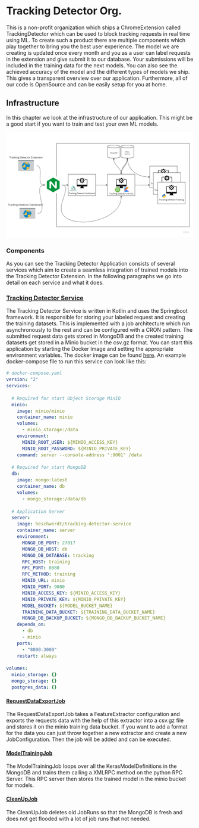 # Tracking Detector Org.

This is a non-profit organization which ships a ChromeExtension called TrackingDetector which can be used to block tracking requests in real time using ML.
To create such a product there are multiple components which play together to bring you the best user experience.
The model we are creating is updated once every month and you as a user can label requests in the extension and give submit it to 
our database. Your submissions will be included in the training data for the next models. You can also see the achieved accuracy of the model and the different types of models we ship.
This gives a transparent overview over our application. Furthermore, all of our code is OpenSource and can be easily setup for you at home.

## Infrastructure

In this chapter we look at the infrastructure of our application. This might be a good start if you want to train and test your own ML models.

![Tracking Detector Infrastructure](profile/assets/TrackingDetectorInfra.jpg)

### Components

As you can see the Tracking Detector Application consists of several services which
aim to create a seamless integration of trained models into the Tracking Detector Extension.
In the following paragraphs we go into detail on each service and what it does.

### [Tracking Detector Service](https://github.com/Tracking-Detector/tracking-detector-service)
The Tracking Detector Service is written in Kotlin and uses the Springboot framework. It is responsible for 
storing your labeled request and creating the training datasets. This is implemented with a job architecture which run asynchronously to the rest and
can be configured with a CRON pattern. The submitted request data gets stored in MongoDB and the created training datasets
get stored in a Minio bucket in the csv.gz format. You can start this application by starting the Docker Image and setting the appropriate environment variables.
The docker image can be found [here](https://hub.docker.com/r/heschwerdt/tracking-detector-service). An example docker-compose file to run this service can look like this:

```yaml
# docker-compose.yaml
version: "2"
services:

  # Required for start Object Storage MinIO
  minio:
    image: minio/minio
    container_name: minio
    volumes:
      - minio_storage:/data
    environment:
      MINIO_ROOT_USER: ${MINIO_ACCESS_KEY}
      MINIO_ROOT_PASSWORD: ${MINIO_PRIVATE_KEY}
    command: server --console-address ":9001" /data

  # Required for start MongoDB
  db:
    image: mongo:latest
    container_name: db
    volumes:
      - mongo_storage:/data/db
  
  # Application Server
  server:
    image: heschwerdt/tracking-detector-service
    container_name: server
    environment:
      MONGO_DB_PORT: 27017
      MONGO_DB_HOST: db
      MONGO_DB_DATABASE: tracking
      RPC_HOST: training
      RPC_PORT: 8080
      RPC_METHOD: training
      MINIO_URL: minio
      MINIO_PORT: 9000
      MINIO_ACCESS_KEY: ${MINIO_ACCESS_KEY}
      MINIO_PRIVATE_KEY: ${MINIO_PRIVATE_KEY}
      MODEL_BUCKET: ${MODEL_BUCKET_NAME}
      TRAINING_DATA_BUCKET: ${TRAINING_DATA_BUCKET_NAME}
      MONGO_DB_BACKUP_BUCKET: ${MONGO_DB_BACKUP_BUCKET_NAME}
    depends_on:
      - db
      - minio
    ports:
      - "8000:3000"
    restart: always

volumes:
  minio_storage: {}
  mongo_storage: {}
  postgres_data: {}
```

#### [RequestDataExportJob](https://github.com/Tracking-Detector/tracking-detector-service/blob/main/src/main/kotlin/com/trackingdetector/trackingdetectorservice/job/RequestDataExportJob.kt)
The RequestDataExportJob takes a FeatureExtractor configuration and exports the requests data with the help of this extractor into a csv.gz file and stores it on the minio training data bucket. If you want to add a format for the data you can just throw together a new extractor and create a new JobConfiguration. Then the job will be added and can be executed.

#### [ModelTrainingJob](https://github.com/Tracking-Detector/tracking-detector-service/blob/main/src/main/kotlin/com/trackingdetector/trackingdetectorservice/job/ModelTrainingJob.kt)
The ModelTrainingJob loops over all the KerasModelDefinitions in the MongoDB and trains them calling a XMLRPC method on the python RPC Server. This RPC server then stores the trained model in the minio bucket for models.

#### [CleanUpJob](https://github.com/Tracking-Detector/tracking-detector-service/blob/main/src/main/kotlin/com/trackingdetector/trackingdetectorservice/job/CleanUpJob.kt)
The CleanUpJob deletes old JobRuns so that the MongoDB is fresh and does not get flooded with a lot of job runs that not needed.

